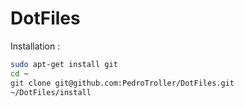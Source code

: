 DotFiles
========
Installation : 

```bash
sudo apt-get install git
cd ~
git clone git@github.com:PedroTroller/DotFiles.git
~/DotFiles/install
```
